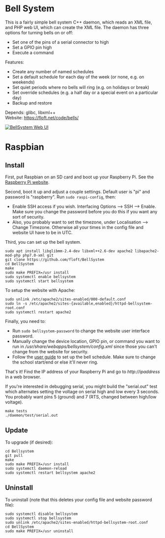 Bell System
===========

This is a fairly simple bell system C++ daemon, which reads an XML file,
and PHP web UI, which can create the XML file. The daemon has three options for turning bells on or off:
 * Set one of the pins of a serial connector to high
 * Set a GPIO pin high
 * Execute a command

Features:
 * Create any number of named schedules
 * Set a default schedule for each day of the week (or none, e.g. on weekends)
 * Set quiet periods where no bells will ring (e.g. on holidays or break)
 * Set override schedules (e.g. a half day or a special event on a particular day)
 * Backup and restore

Depends: glibc, libxml++  
Website: https://floft.net/code/bells/

[![BellSystem Web UI](https://raw.githubusercontent.com/floft/BellSystem/master/images/website.png)](https://raw.githubusercontent.com/floft/BellSystem/master/images/website.png)

# Raspbian
## Install
First, put Raspbian on an SD card and boot up your Raspberry Pi. See the
[Raspberry Pi website](https://www.raspberrypi.org/downloads/raspbian/).

Second, boot it up and adjust a couple settings. Default user is "pi" and
password is "raspberry".  Run `sudo raspi-config`, then:
 * Enable SSH access if you wish. Interfacing Options --> SSH --> Enable. Make
   sure you change the password before you do this if you want any sort of
   security.
 * Also, you probably want to set the timezone, under Localisation --> Change
   Timezone. Otherwise all your times in the config file and website UI have to
   be in UTC.

Third, you can set up the bell system.

    sudo apt install libglibmm-2.4-dev libxml++2.6-dev apache2 libapache2-mod-php php7.0-xml git
    git clone https://github.com/floft/BellSystem
    cd BellSystem
    make
    sudo make PREFIX=/usr install
    sudo systemctl enable bellsystem
    sudo systemctl start bellsystem

To setup the website with Apache:

    sudo unlink /etc/apache2/sites-enabled/000-default.conf
    sudo ln -s /etc/apache2/sites-{available,enabled}/httpd-bellsystem-root.conf
    sudo systemctl restart apache2

Finally, you need to:

 * Run `sudo bellsystem-password` to change the website user interface password.
 * Manually change the device location, GPIO pin, or command you want to run in
   */usr/share/webapps/bellsystem/config.xml* since those you can't change from
   the website for security.
 * Follow the [user guide](https://floft.net/code/bells/) to set up the bell
   schedule. Make sure to change the school start/end or else it'll never ring.

That's it! Find the IP address of your Raspberry Pi and go to
*http://ipaddress* in a web browser.

If you're interested in debugging serial, you might build the "serial.out" test
which alternates setting the voltage on serial high and low every 3 seconds.
You probably want pins 5 (ground) and 7 (RTS, changed between high/low
voltage).

    make tests
    ./daemon/test/serial.out

## Update
To upgrade (if desired):

    cd Bellsystem
    git pull
    make
    sudo make PREFIX=/usr install
    sudo systemctl daemon-reload
    sudo systemctl restart bellsystem apache2

## Uninstall
To uninstall (note that this deletes your config file and website password
file):

    sudo systemctl disable bellsystem
    sudo systemctl stop bellsystem
    sudo unlink /etc/apache2/sites-enabled/httpd-bellsystem-root.conf
    cd BellSystem
    sudo make PREFIX=/usr uninstall
